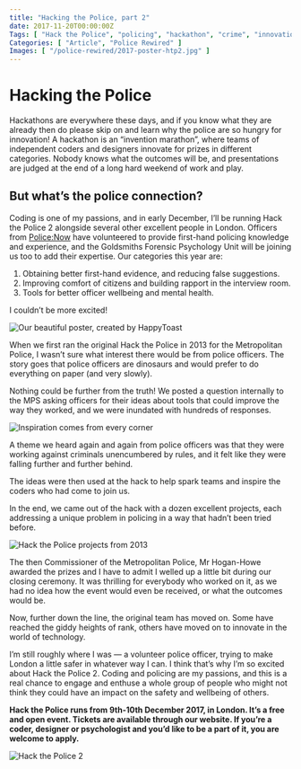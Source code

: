```yaml
---
title: "Hacking the Police, part 2"
date: 2017-11-20T00:00:00Z
Tags: [ "Hack the Police", "policing", "hackathon", "crime", "innovation", "civic tech" ]
Categories: [ "Article", "Police Rewired" ]
Images: [ "/police-rewired/2017-poster-htp2.jpg" ]
---
```


# Hacking the Police

Hackathons are everywhere these days, and if you know what they are already then do please skip on and learn why the police are so hungry for innovation! A hackathon is an “invention marathon”, where teams of independent coders and designers innovate for prizes in different categories. Nobody knows what the outcomes will be, and presentations are judged at the end of a long hard weekend of work and play.

## But what’s the police connection?

Coding is one of my passions, and in early December, I’ll be running Hack the Police 2 alongside several other excellent people in London. Officers from [Police:Now](https://www.policenow.org.uk/) have volunteered to provide first-hand policing knowledge and experience, and the Goldsmiths Forensic Psychology Unit will be joining us too to add their expertise. Our categories this year are:

1. Obtaining better first-hand evidence, and reducing false suggestions.
1. Improving comfort of citizens and building rapport in the interview room.
1. Tools for better officer wellbeing and mental health.

I couldn’t be more excited!

![Our beautiful poster, created by HappyToast](/police-rewired/2017-poster-htp2.jpg)

When we first ran the original Hack the Police in 2013 for the Metropolitan Police, I wasn’t sure what interest there would be from police officers. The story goes that police officers are dinosaurs and would prefer to do everything on paper (and very slowly).

Nothing could be further from the truth! We posted a question internally to the MPS asking officers for their ideas about tools that could improve the way they worked, and we were inundated with hundreds of responses.

![Inspiration comes from every corner](/necro-images/htp1-think.jpeg)

A theme we heard again and again from police officers was that they were working against criminals unencumbered by rules, and it felt like they were falling further and further behind.

The ideas were then used at the hack to help spark teams and inspire the coders who had come to join us.

In the end, we came out of the hack with a dozen excellent projects, each addressing a unique problem in policing in a way that hadn’t been tried before.

![Hack the Police projects from 2013](/necro-images/htp1-projects.png)

The then Commissioner of the Metropolitan Police, Mr Hogan-Howe awarded the prizes and I have to admit I welled up a little bit during our closing ceremony. It was thrilling for everybody who worked on it, as we had no idea how the event would even be received, or what the outcomes would be.

Now, further down the line, the original team has moved on. Some have reached the giddy heights of rank, others have moved on to innovate in the world of technology.

I’m still roughly where I was — a volunteer police officer, trying to make London a little safer in whatever way I can. I think that’s why I’m so excited about Hack the Police 2. Coding and policing are my passions, and this is a real chance to engage and enthuse a whole group of people who might not think they could have an impact on the safety and wellbeing of others.

**Hack the Police runs from 9th-10th December 2017, in London. It’s a free and open event. Tickets are available through our website. If you’re a coder, designer or psychologist and you’d like to be a part of it, you are welcome to apply.**

![Hack the Police 2](/police-rewired/htp2-cover-image.png)
